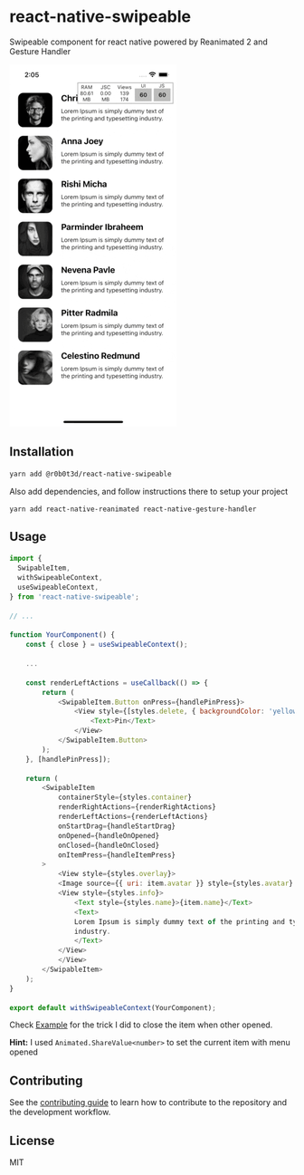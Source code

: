 # react-native-swipeable

Swipeable component for react native powered by Reanimated 2 and Gesture Handler

![alt text](pictures/intro.gif "Intro")
## Installation

```sh
yarn add @r0b0t3d/react-native-swipeable
```

Also add dependencies, and follow instructions there to setup your project
```
yarn add react-native-reanimated react-native-gesture-handler
```
## Usage

```js
import {
  SwipableItem,
  withSwipeableContext,
  useSwipeableContext,
} from 'react-native-swipeable';

// ...

function YourComponent() {
    const { close } = useSwipeableContext();

    ... 

    const renderLeftActions = useCallback(() => {
        return (
            <SwipableItem.Button onPress={handlePinPress}>
                <View style={[styles.delete, { backgroundColor: 'yellow' }]}>
                    <Text>Pin</Text>
                </View>
            </SwipableItem.Button>
        );
    }, [handlePinPress]);

    return (
        <SwipableItem
            containerStyle={styles.container}
            renderRightActions={renderRightActions}
            renderLeftActions={renderLeftActions}
            onStartDrag={handleStartDrag}
            onOpened={handleOnOpened}
            onClosed={handleOnClosed}
            onItemPress={handleItemPress}
        >
            <View style={styles.overlay}>
            <Image source={{ uri: item.avatar }} style={styles.avatar} />
            <View style={styles.info}>
                <Text style={styles.name}>{item.name}</Text>
                <Text>
                Lorem Ipsum is simply dummy text of the printing and typesetting
                industry.
                </Text>
            </View>
            </View>
        </SwipableItem>
    );
}

export default withSwipeableContext(YourComponent);
```

Check [Example](example/src) for the trick I did to close the item when other opened. 

**Hint:** I used `Animated.ShareValue<number>` to set the current item with menu opened

## Contributing

See the [contributing guide](CONTRIBUTING.md) to learn how to contribute to the repository and the development workflow.

## License

MIT

